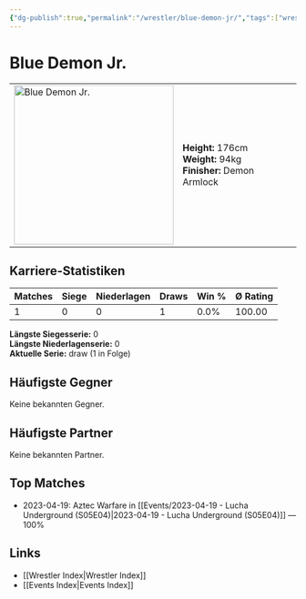 ```yaml
---
{"dg-publish":true,"permalink":"/wrestler/blue-demon-jr/","tags":["wrestler"],"noteIcon":"","created":"2025-08-11T09:33:17.831+02:00"}
---
```



# Blue Demon Jr.

<table>
<tr>
<td><img src="Blue Demon Jr..png" width="280" alt="Blue Demon Jr."></td>
<td>
<b>Height:</b> 176cm<br>
<b>Weight:</b> 94kg<br>
<b>Finisher:</b> Demon Armlock<br>
</td>
</tr>
</table>

## Karriere-Statistiken

| Matches | Siege | Niederlagen | Draws | Win % | Ø Rating |
|---------|-------|-------------|-------|-------|-----------|
| 1 | 0 | 0 | 1 | 0.0% | 100.00 |

**Längste Siegesserie:** 0<br>**Längste Niederlagenserie:** 0<br>**Aktuelle Serie:** draw (1 in Folge)


## Häufigste Gegner
Keine bekannten Gegner.

## Häufigste Partner
Keine bekannten Partner.

## Top Matches
- 2023-04-19: Aztec Warfare in [[Events/2023-04-19 - Lucha Underground (S05E04)\|2023-04-19 - Lucha Underground (S05E04)]] — 100%

## Links
- [[Wrestler Index\|Wrestler Index]]
- [[Events Index\|Events Index]]
